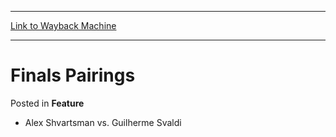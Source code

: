 
---
[Link to Wayback Machine](https://web.archive.org/web/20171029212028/https://magic.wizards.com/en/articles/archive/feature/finals-pairings-2000-01-01)

[_metadata_:description]:- "Alex Shvartsman vs. Guilherme Svaldi"
[_metadata_:generator]:- "Drupal 7 (http://drupal.org)"
[_metadata_:node]:- "959331"
[_metadata_:publish_date]:- "2000-01-01"
[_metadata_:source]:- "div-main-content"
[_metadata_:title]:- "Finals Pairings"
[_metadata_:wayback_capture_timestamp]:- "2017-10-29 21:20:28"
[_metadata_:wayback_raw_url]:- "https://web.archive.org/web/20171029212028id_/https://magic.wizards.com/en/articles/archive/feature/finals-pairings-2000-01-01"
[_metadata_:wayback_url]:- "https://magic.wizards.com/en/articles/archive/feature/finals-pairings-2000-01-01"
---


Finals Pairings
===============



 Posted in **Feature**












* Alex Shvartsman vs. Guilherme Svaldi







